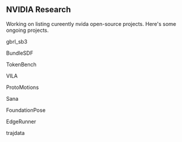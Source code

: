 ## NVIDIA Research


Working on listing cureently nvida open-source projects.
Here's some ongoing projects.

gbrl_sb3


BundleSDF


TokenBench


VILA


ProtoMotions


Sana


FoundationPose



EdgeRunner 


trajdata
